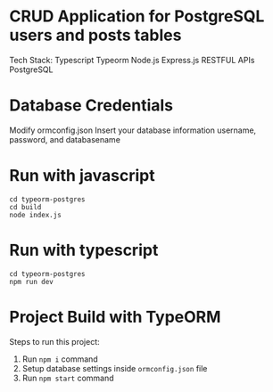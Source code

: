 # CRUD Application for PostgreSQL users and posts tables

Tech Stack:
Typescript
Typeorm
Node.js 
Express.js
RESTFUL APIs
PostgreSQL

# Database Credentials
Modify ormconfig.json
Insert your database information
username, password, and databasename

# Run with javascript
 ```
 cd typeorm-postgres
 cd build
 node index.js
 ```

# Run with typescript
```
cd typeorm-postgres
npm run dev
```

# Project Build with TypeORM

Steps to run this project:

1. Run `npm i` command
2. Setup database settings inside `ormconfig.json` file
3. Run `npm start` command
